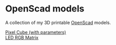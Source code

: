 # OpenScad models
A collection of my 3D printable [OpenScad](https://openscad.org) models.

[Pixel Cube (with parameters)](pixelcube)  
[LED RGB Matrix](rgbmatrix)
